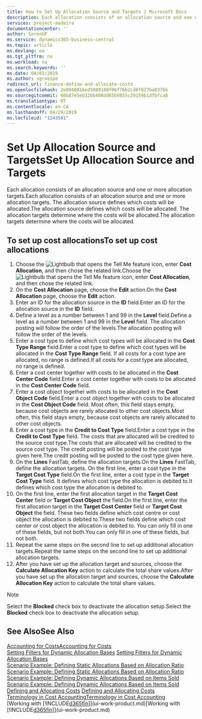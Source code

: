 ```yaml
---
title: How to Set Up Allocation Source and Targets | Microsoft Docs
description: Each allocation consists of an allocation source and one or more allocation targets. The allocation source defines which costs will be allocated. The allocation targets determine where the costs will be allocated.
services: project-madeira
documentationcenter: ''
author: SorenGP
ms.service: dynamics365-business-central
ms.topic: article
ms.devlang: na
ms.tgt_pltfrm: na
ms.workload: na
ms.search.keywords: ''
ms.date: 04/01/2019
ms.author: sgroespe
redirect_url: finance-define-and-allocate-costs
ms.openlocfilehash: 2e8040816ed5089188f06f76b2cd8f027ba83766
ms.sourcegitcommit: 60b87e5eb32bb408dd65b9855c29159b1dfbfca8
ms.translationtype: HT
ms.contentlocale: en-CA
ms.lasthandoff: 04/29/2019
ms.locfileid: "1243581"
---
```

# <a name="set-up-allocation-source-and-targets"></a><span data-ttu-id="6e60b-105">Set Up Allocation Source and Targets</span><span class="sxs-lookup"><span data-stu-id="6e60b-105">Set Up Allocation Source and Targets</span></span>
<span data-ttu-id="6e60b-106">Each allocation consists of an allocation source and one or more allocation targets.</span><span class="sxs-lookup"><span data-stu-id="6e60b-106">Each allocation consists of an allocation source and one or more allocation targets.</span></span> <span data-ttu-id="6e60b-107">The allocation source defines which costs will be allocated.</span><span class="sxs-lookup"><span data-stu-id="6e60b-107">The allocation source defines which costs will be allocated.</span></span> <span data-ttu-id="6e60b-108">The allocation targets determine where the costs will be allocated.</span><span class="sxs-lookup"><span data-stu-id="6e60b-108">The allocation targets determine where the costs will be allocated.</span></span>  

## <a name="to-set-up-cost-allocations"></a><span data-ttu-id="6e60b-109">To set up cost allocations</span><span class="sxs-lookup"><span data-stu-id="6e60b-109">To set up cost allocations</span></span>  
1.  <span data-ttu-id="6e60b-110">Choose the ![Lightbulb that opens the Tell Me feature](media/ui-search/search_small.png "Tell me what you want to do") icon, enter **Cost Allocation**, and then chose the related link.</span><span class="sxs-lookup"><span data-stu-id="6e60b-110">Choose the ![Lightbulb that opens the Tell Me feature](media/ui-search/search_small.png "Tell me what you want to do") icon, enter **Cost Allocation**, and then chose the related link.</span></span>  
2.  <span data-ttu-id="6e60b-111">On the **Cost Allocation** page, choose the **Edit** action.</span><span class="sxs-lookup"><span data-stu-id="6e60b-111">On the **Cost Allocation** page, choose the **Edit** action.</span></span>  
3.  <span data-ttu-id="6e60b-112">Enter an ID for the allocation source in the **ID** field.</span><span class="sxs-lookup"><span data-stu-id="6e60b-112">Enter an ID for the allocation source in the **ID** field.</span></span>  
4.  <span data-ttu-id="6e60b-113">Define a level as a number between 1 and 99 in the **Level** field.</span><span class="sxs-lookup"><span data-stu-id="6e60b-113">Define a level as a number between 1 and 99 in the **Level** field.</span></span> <span data-ttu-id="6e60b-114">The allocation posting will follow the order of the levels.</span><span class="sxs-lookup"><span data-stu-id="6e60b-114">The allocation posting will follow the order of the levels.</span></span>  
5.  <span data-ttu-id="6e60b-115">Enter a cost type to define which cost types will be allocated in the **Cost Type Range** field.</span><span class="sxs-lookup"><span data-stu-id="6e60b-115">Enter a cost type to define which cost types will be allocated in the **Cost Type Range** field.</span></span> <span data-ttu-id="6e60b-116">If all costs for a cost type are allocated, no range is defined.</span><span class="sxs-lookup"><span data-stu-id="6e60b-116">If all costs for a cost type are allocated, no range is defined.</span></span>  
6.  <span data-ttu-id="6e60b-117">Enter a cost center together with costs to be allocated in the **Cost Center Code** field.</span><span class="sxs-lookup"><span data-stu-id="6e60b-117">Enter a cost center together with costs to be allocated in the **Cost Center Code** field.</span></span>  
7.  <span data-ttu-id="6e60b-118">Enter a cost object together with costs to be allocated in the **Cost Object Code** field.</span><span class="sxs-lookup"><span data-stu-id="6e60b-118">Enter a cost object together with costs to be allocated in the **Cost Object Code** field.</span></span> <span data-ttu-id="6e60b-119">Most often, this field stays empty, because cost objects are rarely allocated to other cost objects.</span><span class="sxs-lookup"><span data-stu-id="6e60b-119">Most often, this field stays empty, because cost objects are rarely allocated to other cost objects.</span></span>  
8.  <span data-ttu-id="6e60b-120">Enter a cost type in the **Credit to Cost Type** field.</span><span class="sxs-lookup"><span data-stu-id="6e60b-120">Enter a cost type in the **Credit to Cost Type** field.</span></span> <span data-ttu-id="6e60b-121">The costs that are allocated will be credited to the source cost type.</span><span class="sxs-lookup"><span data-stu-id="6e60b-121">The costs that are allocated will be credited to the source cost type.</span></span> <span data-ttu-id="6e60b-122">The credit posting will be posted to the cost type given here.</span><span class="sxs-lookup"><span data-stu-id="6e60b-122">The credit posting will be posted to the cost type given here.</span></span>  
9. <span data-ttu-id="6e60b-123">On the **Lines** FastTab, define the allocation targets.</span><span class="sxs-lookup"><span data-stu-id="6e60b-123">On the **Lines** FastTab, define the allocation targets.</span></span> <span data-ttu-id="6e60b-124">On the first line, enter a cost type in the **Target Cost Type** field.</span><span class="sxs-lookup"><span data-stu-id="6e60b-124">On the first line, enter a cost type in the **Target Cost Type** field.</span></span> <span data-ttu-id="6e60b-125">It defines which cost type the allocation is debited to.</span><span class="sxs-lookup"><span data-stu-id="6e60b-125">It defines which cost type the allocation is debited to.</span></span>  
10. <span data-ttu-id="6e60b-126">On the first line, enter the first allocation target in the **Target Cost Center** field or **Target Cost Object** the field.</span><span class="sxs-lookup"><span data-stu-id="6e60b-126">On the first line, enter the first allocation target in the **Target Cost Center** field or **Target Cost Object** the field.</span></span> <span data-ttu-id="6e60b-127">These two fields define which cost centre or cost object the allocation is debited to.</span><span class="sxs-lookup"><span data-stu-id="6e60b-127">These two fields define which cost center or cost object the allocation is debited to.</span></span> <span data-ttu-id="6e60b-128">You can only fill in one of these fields, but not both.</span><span class="sxs-lookup"><span data-stu-id="6e60b-128">You can only fill in one of these fields, but not both.</span></span>  
11. <span data-ttu-id="6e60b-129">Repeat the same steps on the second line to set up additional allocation targets.</span><span class="sxs-lookup"><span data-stu-id="6e60b-129">Repeat the same steps on the second line to set up additional allocation targets.</span></span>  
12. <span data-ttu-id="6e60b-130">After you have set up the allocation target and sources, choose the **Calculate Allocation Key** action to calculate the total share values.</span><span class="sxs-lookup"><span data-stu-id="6e60b-130">After you have set up the allocation target and sources, choose the **Calculate Allocation Key** action to calculate the total share values.</span></span>  

> [!NOTE]  
>  <span data-ttu-id="6e60b-131">Select the **Blocked** check box to deactivate the allocation setup.</span><span class="sxs-lookup"><span data-stu-id="6e60b-131">Select the **Blocked** check box to deactivate the allocation setup.</span></span>  

## <a name="see-also"></a><span data-ttu-id="6e60b-132">See Also</span><span class="sxs-lookup"><span data-stu-id="6e60b-132">See Also</span></span>  
[<span data-ttu-id="6e60b-133">Accounting for Costs</span><span class="sxs-lookup"><span data-stu-id="6e60b-133">Accounting for Costs</span></span>](finance-manage-cost-accounting.md)  
 <span data-ttu-id="6e60b-134">[Setting Filters for Dynamic Allocation Bases](finance-setting-filters-for-dynamic-allocation-bases.md) </span><span class="sxs-lookup"><span data-stu-id="6e60b-134">[Setting Filters for Dynamic Allocation Bases](finance-setting-filters-for-dynamic-allocation-bases.md) </span></span>  
 <span data-ttu-id="6e60b-135">[Scenario Example: Defining Static Allocations Based on Allocation Ratio](finance-scenario-example-defining-static-allocations-based-on-allocation-ratio.md) </span><span class="sxs-lookup"><span data-stu-id="6e60b-135">[Scenario Example: Defining Static Allocations Based on Allocation Ratio](finance-scenario-example-defining-static-allocations-based-on-allocation-ratio.md) </span></span>  
 <span data-ttu-id="6e60b-136">[Scenario Example: Defining Dynamic Allocations Based on Items Sold](finance-scenario-example-defining-dynamic-allocations-based-on-items-sold.md) </span><span class="sxs-lookup"><span data-stu-id="6e60b-136">[Scenario Example: Defining Dynamic Allocations Based on Items Sold](finance-scenario-example-defining-dynamic-allocations-based-on-items-sold.md) </span></span>  
 <span data-ttu-id="6e60b-137">[Defining and Allocating Costs](finance-define-and-allocate-costs.md) </span><span class="sxs-lookup"><span data-stu-id="6e60b-137">[Defining and Allocating Costs](finance-define-and-allocate-costs.md) </span></span>  
 [<span data-ttu-id="6e60b-138">Terminology in Cost Accounting</span><span class="sxs-lookup"><span data-stu-id="6e60b-138">Terminology in Cost Accounting</span></span>](finance-terminology-in-cost-accounting.md)  
 <span data-ttu-id="6e60b-139">[Working with [!INCLUDE[d365fin](includes/d365fin_md.md)]](ui-work-product.md)</span><span class="sxs-lookup"><span data-stu-id="6e60b-139">[Working with [!INCLUDE[d365fin](includes/d365fin_md.md)]](ui-work-product.md)</span></span>
